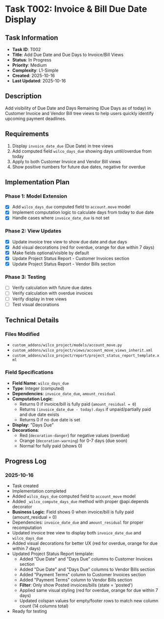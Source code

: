 # Task T002: Invoice & Bill Due Date Display

## Task Information
- **Task ID**: T002
- **Title**: Add Due Date and Due Days to Invoice/Bill Views
- **Status**: In Progress
- **Priority**: Medium
- **Complexity**: L1-Simple
- **Created**: 2025-10-16
- **Last Updated**: 2025-10-16

## Description
Add visibility of Due Date and Days Remaining (Due Days as of today) in Customer Invoice and Vendor Bill tree views to help users quickly identify upcoming payment deadlines.

## Requirements
1. Display `invoice_date_due` (Due Date) in tree views
2. Add computed field `wilco_days_due` showing days until/overdue from today
3. Apply to both Customer Invoice and Vendor Bill views
4. Show positive numbers for future due dates, negative for overdue

## Implementation Plan

### Phase 1: Model Extension
- [x] Add `wilco_days_due` computed field to `account.move` model
- [x] Implement computation logic to calculate days from today to due date
- [x] Handle cases where `invoice_date_due` is not set

### Phase 2: View Updates
- [x] Update invoice tree view to show due date and due days
- [x] Add visual decorations (red for overdue, orange for due within 7 days)
- [x] Make fields optional/visible by default
- [x] Update Project Status Report - Customer Invoices section
- [x] Update Project Status Report - Vendor Bills section

### Phase 3: Testing
- [ ] Verify calculation with future due dates
- [ ] Verify calculation with overdue invoices
- [ ] Verify display in tree views
- [ ] Test visual decorations

## Technical Details

### Files Modified
- `custom_addons/wilco_project/models/account_move.py`
- `custom_addons/wilco_project/views/account_move_views_inherit.xml`
- `custom_addons/wilco_project/report/project_status_report_template.xml`

### Field Specifications
- **Field Name**: `wilco_days_due`
- **Type**: Integer (computed)
- **Dependencies**: `invoice_date_due`, `amount_residual`
- **Computation Logic**: 
  - Returns 0 if invoice/bill is fully paid (`amount_residual = 0`)
  - Returns `(invoice_date_due - today).days` if unpaid/partially paid and due date exists
  - Returns 0 if no due date is set
- **Display**: "Days Due"
- **Decorations**: 
  - Red (`decoration-danger`) for negative values (overdue)
  - Orange (`decoration-warning`) for 0-7 days (due soon)
  - Normal for fully paid (shows 0)

## Progress Log

### 2025-10-16
- Task created
- Implementation completed
- Added `wilco_days_due` computed field to `account_move` model
- Added `_wilco_compute_days_due` method with proper @api.depends decorator
- **Business Logic**: Field shows 0 when invoice/bill is fully paid (amount_residual = 0)
- Dependencies: `invoice_date_due` and `amount_residual` for proper recomputation
- Updated invoice tree view to display both `invoice_date_due` and `wilco_days_due`
- Added visual decorations for better UX (red for overdue, orange for due within 7 days)
- Updated Project Status Report template:
  - Added "Due Date" and "Days Due" columns to Customer Invoices section
  - Added "Due Date" and "Days Due" columns to Vendor Bills section
  - Added "Payment Terms" column to Customer Invoices section
  - Added "Payment Terms" column to Vendor Bills section
  - **Filter**: Only show Posted invoices/bills (state = 'posted')
  - Applied same visual styling (red for overdue, orange for due within 7 days)
  - Updated colspan values for empty/footer rows to match new column count (14 columns total)
- Ready for testing
